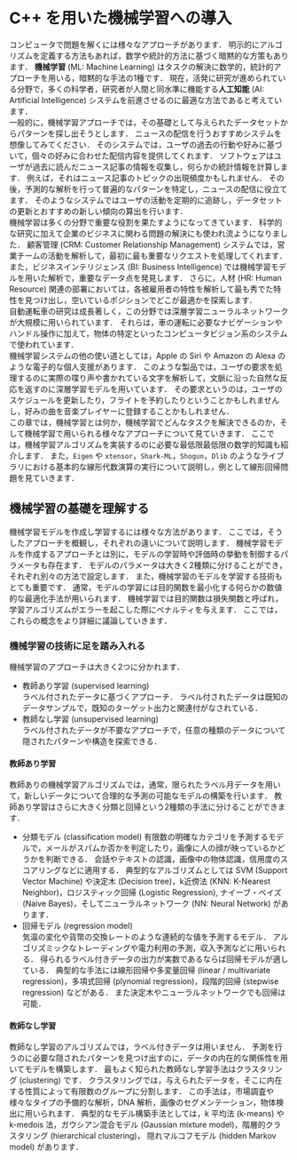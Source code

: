 # C++ を用いた機械学習への導入
コンピュータで問題を解くには様々なアプローチがあります．
明示的にアルゴリズムを定義する方法もあれば，数学や統計的方法に基づく暗黙的な方策もあります．
**機械学習** (ML: Machine Learning) はタスクの解決に数学的，統計的アプローチを用いる，暗黙的な手法の1種です．
現在，活発に研究が進められている分野で，多くの科学者，研究者が人間と同水準に機能する**人工知能** (AI: Artificial Intelligence) システムを前進させるのに最適な方法であると考えています．  
一般的に，機械学習アプローチでは，その基礎として与えられたデータセットからパターンを探し出そうとします．
ニュースの配信を行うおすすめシステムを想像してみてください．
そのシステムでは，ユーザの過去の行動や好みに基づいて，個々の好みに合わせた配信内容を提供してくれます．
ソフトウェアはユーザが過去に読んだニュース記事の情報を収集し，何らかの統計情報を計算します．
例えば，それはニュース記事のトピックの出現頻度かもしれません．
その後，予測的な解析を行って普遍的なパターンを特定し，ニュースの配信に役立てます．
そのようなシステムではユーザの活動を定期的に追跡し，データセットの更新とおすすめの新しい傾向の算出を行います．  
機械学習は多くの分野で重要な役割を果たすようになってきています．
科学的な研究に加えて企業のビジネスに関わる問題の解決にも使われ流ようになりました．
顧客管理 (CRM: Customer Relationship Management) システムでは，営業チームの活動を解析して，最初に最も重要なリクエストを処理してくれます．
また，ビジネスインテリジェンス (BI: Business Intelligence) では機械学習モデルを用いた解析で，重要なデータ点を発見します．
さらに，人材 (HR: Human Resource) 関連の部署においては，各被雇用者の特性を解析して最も秀でた特性を見つけ出し，空いているポジションでどこが最適かを探索します．  
自動運転車の研究は成長著しく，この分野では深層学習ニューラルネットワークが大規模に用いられています．
それらは，車の運転に必要なナビゲーションやハンドル操作に加えて，物体の特定といったコンピュータビジョン系のシステムで使われています．  
機械学習システムの他の使い道としては，Apple の Siri や Amazon の Alexa のような電子的な個人支援があります．
このような製品では，ユーザの要求を処理するのに実際の喋り声や書かれている文字を解析して，文脈に沿った自然な反応を返すのに深層学習モデルを用いています．
その要求というのは，ユーザのスケジュールを更新したり，フライトを予約したりということかもしれませんし，好みの曲を音楽プレイヤーに登録することかもしれません．  
この章では，機械学習とは何か，機械学習でどんなタスクを解決できるのか，そして機械学習で用いられる様々なアプローチについて見ていきます．
ここでは，機械学習アルゴリズムを実装するのに必要な最低限最低限の数学的知識も紹介します．
また，```Eigen``` や ```xtensor```，```Shark-ML```，```Shogun```，```Dlib``` のようなライブラリにおける基本的な線形代数演算の実行について説明し，例として線形回帰問題を見ていきます．

## 機械学習の基礎を理解する
機械学習モデルを作成し学習するには様々な方法があります．
ここでは，そうしたアプローチを概観し，それぞれの違いについて説明します．
機械学習モデルを作成するアプローチとは別に，モデルの学習時や評価時の挙動を制御するパラメータも存在ます．
モデルのパラメータは大きく2種類に分けることができ，それぞれ別々の方法で設定します．
また，機械学習のモデルを学習する技術もとても重要です．
通常，モデルの学習には目的関数を最小化する何らかの数値的な最適化手法が用いられます．
機械学習では目的関数は損失関数と呼ばれ，学習アルゴリズムがエラーを起こした際にペナルティを与えます．
ここでは，これらの概念をより詳細に議論していきます．

### 機械学習の技術に足を踏み入れる
機械学習のアプローチは大きく2つに分かれます．

- 教師あり学習 (supervised learning)  
  ラベル付されたデータに基づくアプローチ．
  ラベル付されたデータは既知のデータサンプルで，既知のターゲット出力と関連付がなされている．
- 教師なし学習 (unsupervised learning)  
  ラベル付されたデータが不要なアプローチで，任意の種類のデータについて隠されたパターンや構造を探索できる．

#### 教師あり学習
教師ありの機械学習アルゴリズムでは，通常，限られたラベル月データを用いて，新しいデータについて合理的な予測の可能なモデルの構築を行います．
教師あり学習はさらに大きく分類と回帰という2種類の手法に分けることができます．

- 分類モデル (classification model)
  有限数の明確なカテゴリを予測するモデルで，メールがスパムか否かを判定したり，画像に人の顔が映っているかどうかを判断できる．
  会話やテキストの認識，画像中の物体認識，信用度のスコアリングなどに適用する．
  典型的なアルゴリズムとしては SVM (Support Vector Machine) や決定木 (Decision tree)，k近傍法 (KNN: K-Nearest Neighbor)，ロジスティック回帰 (Logistic Regression),
  ナイーブ・ベイズ (Naive Bayes)，そしてニューラルネットワーク (NN: Neural Network) があります．
- 回帰モデル (regression model)  
  気温の変化や貨幣の交換レートのような連続的な値を予測するモデル．
  アルゴリズミックなトレーディングや電力利用の予測，収入予測などに用いられる．
  得られるラベル付きデータの出力が実数であるならば回帰モデルが適している．
  典型的な手法には線形回帰や多変量回帰 (linear / multivariate regression)，多項式回帰 (plynomial regression)，段階的回帰 (stepwise regression) などがある．
  また決定木やニューラルネットワークでも回帰は可能．

#### 教師なし学習
教師なし学習のアルゴリズムでは，ラベル付きデータは用いません．
予測を行うのに必要な隠されたパターンを見つけ出すのに，データの内在的な関係性を用いてモデルを構築します．
最もよく知られた教師なし学習手法はクラスタリング (clustering) です．
クラスタリングでは，与えられたデータを，そこに内在する性質によって有限数のグループに分割します．
この手法は，市場調査や様々なタイプの予備的な解析，DNA 解析，画像のセグメンテーション，物体検出に用いられます．
典型的なモデル構築手法としては，k 平均法 (k-means) や k-medois 法，ガウシアン混合モデル (Gaussian mixture model)，階層的クラスタリング (hierarchical clustering)，
隠れマルコフモデル (hidden Markov model) があります．

